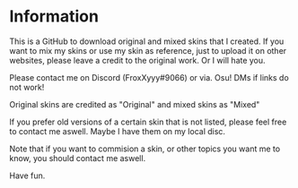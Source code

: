 # Information
This is a GitHub to download original and mixed skins that I created. If you want to mix my skins or use my skin as reference, just to upload it on other websites, please leave a credit to the original work. Or I will hate you.

Please contact me on Discord (FroxXyyy#9066) or via. Osu! DMs if links do not work!

Original skins are credited as "Original" and mixed skins as "Mixed"

If you prefer old versions of a certain skin that is not listed, please feel free to contact me aswell. Maybe I have them on my local disc.

Note that if you want to commision a skin, or other topics you want me to know, you should contact me aswell.

Have fun.
